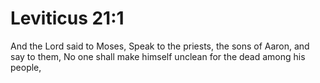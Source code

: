 # Leviticus 21:1

And the Lord said to Moses, Speak to the priests, the sons of Aaron, and say to them, No one shall make himself unclean for the dead among his people,
